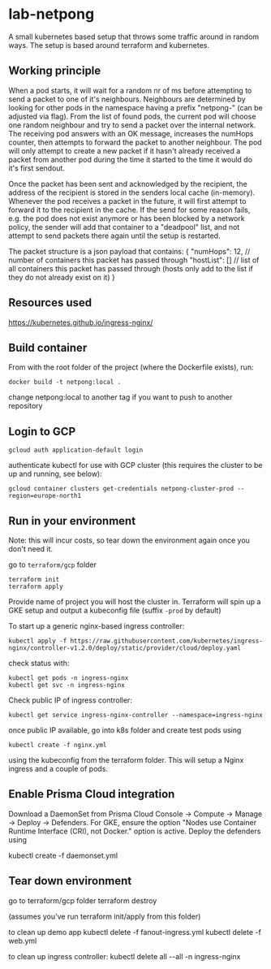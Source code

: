 # lab-netpong
A small kubernetes based setup that throws some traffic around in random ways. The setup is based around terraform and kubernetes.

## Working principle

When a pod starts, it will wait for a random nr of ms before attempting to send a packet to one of it's neighbours. Neighbours are determined by looking for other pods in the namespace having a prefix "netpong-" (can be adjusted via flag). From the list of found pods, the current pod will choose one random neighbour and try to send a packet over the internal network. The receiving pod answers with an OK message, increases the numHops counter, then attempts to forward the packet to another neighbour. The pod will only attempt to create a new packet if it hasn't already received a packet from another pod during the time it started to the time it would do it's first sendout.

Once the packet has been sent and acknowledged by the recipient, the address of the recipient is stored in the senders local cache (in-memory). Whenever the pod receives a packet in the future, it will first attempt to forward it to the recipient in the cache. If the send for some reason fails, e.g. the pod does not exist anymore or has been blocked by a network policy, the sender will add that container to a "deadpool" list, and not attempt to send packets there again until the setup is restarted.

The packet structure is a json payload that contains:
{
  "numHops": 12, // number of containers this packet has passed through
  "hostList": []  // list of all containers this packet has passed through (hosts only add to the list if they do not already exist on it)
}

## Resources used
https://kubernetes.github.io/ingress-nginx/


## Build container

From with the root folder of the project (where the Dockerfile exists), run:
```
docker build -t netpong:local .
```

change netpong:local to another tag if you want to push to another repository

## Login to GCP

```
gcloud auth application-default login
```

authenticate kubectl for use with GCP cluster (this requires the cluster to be up and running, see below):
```
gcloud container clusters get-credentials netpong-cluster-prod --region=europe-north1
```


## Run in your environment

Note: this will incur costs, so tear down the environment again once you don't need it.

go to ```terraform/gcp``` folder
```
terraform init
terraform apply
```
Provide name of project you will host the cluster in. Terraform will spin up a GKE setup and output a kubeconfig file (suffix ```-prod```
 by default)

To start up a generic nginx-based ingress controller:

```
kubectl apply -f https://raw.githubusercontent.com/kubernetes/ingress-nginx/controller-v1.2.0/deploy/static/provider/cloud/deploy.yaml
```

check status with:
```
kubectl get pods -n ingress-nginx
kubectl get svc -n ingress-nginx
```

Check public IP of ingress controller:
```
kubectl get service ingress-nginx-controller --namespace=ingress-nginx
```
once public IP available, go into k8s folder and create test pods using

```
kubectl create -f nginx.yml
```

using the kubeconfig from the terraform folder. This will setup a Nginx ingress and a couple of pods.

## Enable Prisma Cloud integration

Download a DaemonSet from Prisma Cloud Console -> Compute -> Manage -> Deploy -> Defenders. For GKE, ensure the option "Nodes use Container Runtime Interface (CRI), not Docker." option is active. Deploy the defenders using

kubectl create -f daemonset.yml

## Tear down environment

go to terraform/gcp folder
terraform destroy

(assumes you've run terraform init/apply from this folder)

to clean up demo app
kubectl delete -f fanout-ingress.yml
kubectl delete -f web.yml

to clean up ingress controller:
kubectl delete all  --all -n ingress-nginx
